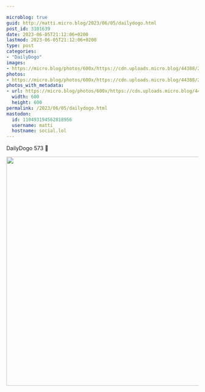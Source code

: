 ```yaml
---

microblog: true
guid: http://matti.micro.blog/2023/06/05/dailydogo.html
post_id: 3101639
date: 2023-06-05T21:12:06+0200
lastmod: 2023-06-05T21:12:06+0200
type: post
categories:
- "DailyDogo"
images:
- https://micro.blog/photos/600x/https://cdn.uploads.micro.blog/44388/2023/b283790fc6.jpg
photos:
- https://micro.blog/photos/600x/https://cdn.uploads.micro.blog/44388/2023/b283790fc6.jpg
photos_with_metadata:
- url: https://micro.blog/photos/600x/https://cdn.uploads.micro.blog/44388/2023/b283790fc6.jpg
  width: 600
  height: 600
permalink: /2023/06/05/dailydogo.html
mastodon:
  id: 110493194562818956
  username: matti
  hostname: social.lol
---
```

DailyDogo 573 🐶

<img src="https://micro.blog/photos/600x/https://blog.martin-haehnel.de/uploads/2023/b283790fc6.jpg" width="600" height="600" alt="" />
